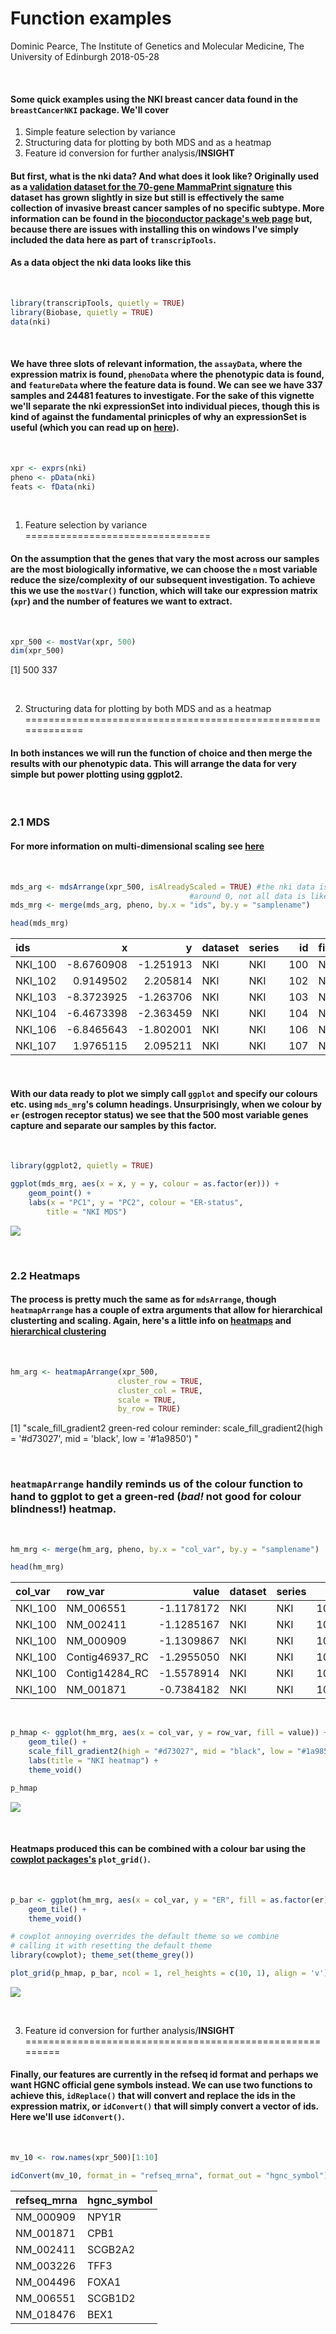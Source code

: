 Function examples
================
Dominic Pearce, The Institute of Genetics and Molecular Medicine, The University of Edinburgh
2018-05-28



 

#### Some quick examples using the NKI breast cancer data found in the `breastCancerNKI` package. We'll cover

1.  Simple feature selection by variance
2.  Structuring data for plotting by both MDS and as a heatmap
3.  Feature id conversion for further analysis/**INSIGHT**

#### But first, what is the nki data? And what does it look like? Originally used as a [validation dataset for the 70-gene MammaPrint signature](https://www.ncbi.nlm.nih.gov/pubmed/12490681) this dataset has grown slightly in size but still is effectively the same collection of invasive breast cancer samples of no specific subtype. More information can be found in the [bioconductor package's web page](http://bioconductor.org/packages/release/data/experiment/html/breastCancerNKI.html) but, because there are issues with installing this on windows I've simply included the data here as part of `transcripTools`.

#### As a data object the nki data looks like this

 

``` r
library(transcripTools, quietly = TRUE)
library(Biobase, quietly = TRUE)
data(nki)
```

 

#### We have three slots of relevant information, the `assayData`, where the expression matrix is found, `phenoData` where the phenotypic data is found, and `featureData` where the feature data is found. We can see we have 337 samples and 24481 features to investigate. For the sake of this vignette we'll separate the nki expressionSet into individual pieces, though this is kind of against the fundamental prinicples of why an expressionSet is useful (which you can read up on [here](http://www.bioconductor.org/packages/3.7/bioc/vignettes/Biobase/inst/doc/ExpressionSetIntroduction.pdf)).

 

``` r
xpr <- exprs(nki) 
pheno <- pData(nki)
feats <- fData(nki)
```

 

1. Feature selection by variance
================================

#### On the assumption that the genes that vary the most across our samples are the most biologically informative, we can choose the `n` most variable reduce the size/complexity of our subsequent investigation. To achieve this we use the `mostVar()` function, which will take our expression matrix (`xpr`) and the number of features we want to extract.

 

``` r
xpr_500 <- mostVar(xpr, 500)
dim(xpr_500)
```

\[1\] 500 337

 

2. Structuring data for plotting by both MDS and as a heatmap
=============================================================

#### In both instances we will run the function of choice and then merge the results with our phenotypic data. This will arrange the data for very simple but power plotting using ggplot2.

 

### 2.1 MDS

#### For more information on multi-dimensional scaling see [here](https://statquest.org/2017/12/11/statquest-mds-and-pcoa-clearly-explained/)

 

``` r
mds_arg <- mdsArrange(xpr_500, isAlreadyScaled = TRUE) #the nki data is scaled 
                                        #around 0, not all data is like this
mds_mrg <- merge(mds_arg, pheno, by.x = "ids", by.y = "samplename")

head(mds_mrg)
```

| ids      |           x|          y| dataset | series |   id| filename |  size|  age|   er|  grade| pgr | her2 |  brca.mutation|  e.dmfs|  t.dmfs|  node|  t.rfs|  e.rfs|  treatment|  tissue|  t.os|  e.os|
|:---------|-----------:|----------:|:--------|:-------|----:|:---------|-----:|----:|----:|------:|:----|:-----|--------------:|-------:|-------:|-----:|------:|------:|----------:|-------:|-----:|-----:|
| NKI\_100 |  -8.6760908|  -1.251913| NKI     | NKI    |  100| NA       |   2.0|   48|    0|      3| NA  | NA   |              1|      NA|      NA|     0|     NA|     NA|          0|       1|    NA|    NA|
| NKI\_102 |   0.9149502|   2.205814| NKI     | NKI    |  102| NA       |   1.5|   50|    1|      3| NA  | NA   |              0|       1|    1201|     0|   1201|      1|          0|       1|    NA|    NA|
| NKI\_103 |  -8.3723925|  -1.263706| NKI     | NKI    |  103| NA       |   3.0|   42|    0|      3| NA  | NA   |              0|       1|    1809|     0|   1809|      1|          0|       1|  2110|     1|
| NKI\_104 |  -6.4673398|  -2.363459| NKI     | NKI    |  104| NA       |   0.5|   34|    0|      2| NA  | NA   |              0|       1|     672|     0|    672|      1|          0|       1|    NA|    NA|
| NKI\_106 |  -6.8465643|  -1.802001| NKI     | NKI    |  106| NA       |   1.5|   35|    0|      3| NA  | NA   |              0|       1|     701|     0|    701|      1|          0|       1|    NA|    NA|
| NKI\_107 |   1.9765115|   2.095211| NKI     | NKI    |  107| NA       |   0.2|   38|    1|      3| NA  | NA   |              0|       1|     929|     0|    929|      1|          0|       1|  1261|     1|

 

#### With our data ready to plot we simply call `ggplot` and specify our colours etc. using `mds_mrg`'s column headings. Unsurprisingly, when we colour by `er` (estrogen receptor status) we see that the 500 most variable genes capture and separate our samples by this factor.

 

``` r
library(ggplot2, quietly = TRUE)

ggplot(mds_mrg, aes(x = x, y = y, colour = as.factor(er))) + 
    geom_point() +
    labs(x = "PC1", y = "PC2", colour = "ER-status",
        title = "NKI MDS")
```

<img src="basic-workflow_files/figure-markdown_github/unnamed-chunk-7-1.png" style="display: block; margin: auto;" />

 

### 2.2 Heatmaps

#### The process is pretty much the same as for `mdsArrange`, though `heatmapArrange` has a couple of extra arguments that allow for hierarchical clusterting and scaling. Again, here's a little info on [heatmaps](https://www.youtube.com/watch?v=oMtDyOn2TCc) and [hierarchical clustering](https://www.youtube.com/watch?v=7xHsRkOdVwo)

 

``` r
hm_arg <- heatmapArrange(xpr_500, 
                        cluster_row = TRUE,
                        cluster_col = TRUE,
                        scale = TRUE,
                        by_row = TRUE) 
```

\[1\] "scale\_fill\_gradient2 green-red colour reminder: scale\_fill\_gradient2(high = '\#d73027', mid = 'black', low = '\#1a9850') "

 

### `heatmapArrange` handily reminds us of the colour function to hand to ggplot to get a green-red (*bad!* not good for colour blindness!) heatmap.

 

``` r
hm_mrg <- merge(hm_arg, pheno, by.x = "col_var", by.y = "samplename")

head(hm_mrg)
```

| col\_var | row\_var        |       value| dataset | series |   id| filename |  size|  age|   er|  grade| pgr | her2 |  brca.mutation|  e.dmfs|  t.dmfs|  node|  t.rfs|  e.rfs|  treatment|  tissue|  t.os|  e.os|
|:---------|:----------------|-----------:|:--------|:-------|----:|:---------|-----:|----:|----:|------:|:----|:-----|--------------:|-------:|-------:|-----:|------:|------:|----------:|-------:|-----:|-----:|
| NKI\_100 | NM\_006551      |  -1.1178172| NKI     | NKI    |  100| NA       |     2|   48|    0|      3| NA  | NA   |              1|      NA|      NA|     0|     NA|     NA|          0|       1|    NA|    NA|
| NKI\_100 | NM\_002411      |  -1.1285167| NKI     | NKI    |  100| NA       |     2|   48|    0|      3| NA  | NA   |              1|      NA|      NA|     0|     NA|     NA|          0|       1|    NA|    NA|
| NKI\_100 | NM\_000909      |  -1.1309867| NKI     | NKI    |  100| NA       |     2|   48|    0|      3| NA  | NA   |              1|      NA|      NA|     0|     NA|     NA|          0|       1|    NA|    NA|
| NKI\_100 | Contig46937\_RC |  -1.2955050| NKI     | NKI    |  100| NA       |     2|   48|    0|      3| NA  | NA   |              1|      NA|      NA|     0|     NA|     NA|          0|       1|    NA|    NA|
| NKI\_100 | Contig14284\_RC |  -1.5578914| NKI     | NKI    |  100| NA       |     2|   48|    0|      3| NA  | NA   |              1|      NA|      NA|     0|     NA|     NA|          0|       1|    NA|    NA|
| NKI\_100 | NM\_001871      |  -0.7384182| NKI     | NKI    |  100| NA       |     2|   48|    0|      3| NA  | NA   |              1|      NA|      NA|     0|     NA|     NA|          0|       1|    NA|    NA|

 

``` r
p_hmap <- ggplot(hm_mrg, aes(x = col_var, y = row_var, fill = value)) + 
    geom_tile() +
    scale_fill_gradient2(high = "#d73027", mid = "black", low = "#1a9850") + 
    labs(title = "NKI heatmap") +
    theme_void()

p_hmap
```

<img src="basic-workflow_files/figure-markdown_github/unnamed-chunk-11-1.png" style="display: block; margin: auto;" />

 

#### Heatmaps produced this can be combined with a colour bar using the [cowplot packages's](https://cran.r-project.org/web/packages/cowplot/vignettes/introduction.html) `plot_grid()`.

 

``` r
p_bar <- ggplot(hm_mrg, aes(x = col_var, y = "ER", fill = as.factor(er))) +
    geom_tile() + 
    theme_void()

# cowplot annoying overrides the default theme so we combine
# calling it with resetting the default theme
library(cowplot); theme_set(theme_grey()) 

plot_grid(p_hmap, p_bar, ncol = 1, rel_heights = c(10, 1), align = 'v')
```

<img src="basic-workflow_files/figure-markdown_github/unnamed-chunk-12-1.png" style="display: block; margin: auto;" />

 

3. Feature id conversion for further analysis/**INSIGHT**
=========================================================

#### Finally, our features are currently in the refseq id format and perhaps we want HGNC official gene symbols instead. We can use two functions to achieve this, `idReplace()` that will convert and replace the ids in the expression matrix, or `idConvert()` that will simply convert a vector of ids. Here we'll use `idConvert()`.

 

``` r
mv_10 <- row.names(xpr_500)[1:10]

idConvert(mv_10, format_in = "refseq_mrna", format_out = "hgnc_symbol")
```

| refseq\_mrna | hgnc\_symbol |
|:-------------|:-------------|
| NM\_000909   | NPY1R        |
| NM\_001871   | CPB1         |
| NM\_002411   | SCGB2A2      |
| NM\_003226   | TFF3         |
| NM\_004496   | FOXA1        |
| NM\_006551   | SCGB1D2      |
| NM\_018476   | BEX1         |
